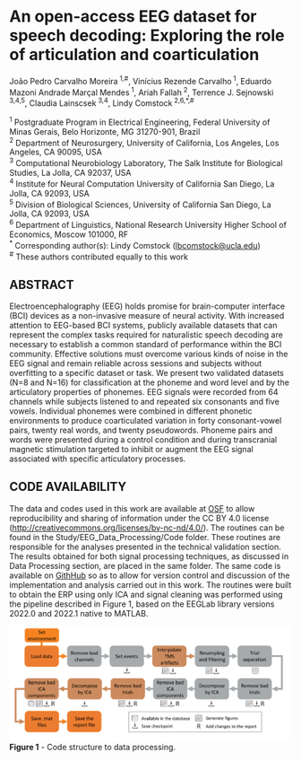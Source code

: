 # An open-access EEG dataset for speech decoding: Exploring the role of articulation and coarticulation


João Pedro Carvalho Moreira<sup> 1,#</sup>, Vinícius Rezende Carvalho<sup> 1</sup>, Eduardo Mazoni Andrade Marçal Mendes<sup> 1</sup>, Ariah Fallah<sup> 2</sup>, Terrence J. Sejnowski<sup> 3,4,5</sup>, Claudia Lainscsek<sup> 3,4</sup>, Lindy Comstock<sup> 2,6,*,#</sup><br>

<sup>1</sup> Postgraduate Program in Electrical Engineering, Federal University of Minas Gerais, Belo Horizonte, MG 31270-901, Brazil<br>
<sup>2</sup> Department of Neurosurgery, University of California, Los Angeles, Los Angeles, CA 90095, USA<br>
<sup>3</sup> Computational Neurobiology Laboratory, The Salk Institute for Biological Studies, La Jolla, CA 92037, USA<br>
<sup>4</sup> Institute for Neural Computation University of California San Diego, La Jolla, CA 92093, USA<br>
<sup>5</sup> Division of Biological Sciences, University of California San Diego, La Jolla, CA 92093, USA<br>
<sup>6</sup> Department of Linguistics, National Research University Higher School of Economics, Moscow 101000, RF<br>
<sup>*</sup> Corresponding author(s): Lindy Comstock (lbcomstock@ucla.edu)<br>
<sup>#</sup> These authors contributed equally to this work


## ABSTRACT

Electroencephalography (EEG) holds promise for brain-computer interface (BCI) devices as a non-invasive measure of neural
activity. With increased attention to EEG-based BCI systems, publicly available datasets that can represent the complex
tasks required for naturalistic speech decoding are necessary to establish a common standard of performance within the
BCI community. Effective solutions must overcome various kinds of noise in the EEG signal and remain reliable across
sessions and subjects without overfitting to a specific dataset or task. We present two validated datasets (N=8 and N=16) for
classification at the phoneme and word level and by the articulatory properties of phonemes. EEG signals were recorded from
64 channels while subjects listened to and repeated six consonants and five vowels. Individual phonemes were combined
in different phonetic environments to produce coarticulated variation in forty consonant-vowel pairs, twenty real words, and
twenty pseudowords. Phoneme pairs and words were presented during a control condition and during transcranial magnetic
stimulation targeted to inhibit or augment the EEG signal associated with specific articulatory processes.

## CODE AVAILABILITY

The data and codes used in this work are available at [OSF](https://osf.io/e82p9/) to allow reproducibility and sharing of information under the CC BY 4.0 license (http://creativecommons.org/licenses/by-nc-nd/4.0/). The routines can be found in the Study/EEG_Data_Processing/Code folder. These routines are responsible for the analyses presented in the technical validation section. The results obtained for both signal processing techniques, as discussed in Data Processing section, are placed in the same folder. The same code is available on [GithHub](https://github.com/mcjpedro/speech_decoding) so as to allow for version control and discussion of the implementation and analysis carried out in this work. The routines were built to obtain the ERP using only ICA and signal cleaning was performed using the pipeline described in Figure 1, based on the EEGLab library versions 2022.0 and 2022.1 native to MATLAB.

![alt text](https://github.com/mcjpedro/speech_decoding/blob/main/figures/code_structure.png?raw=true)
**Figure 1** - Code structure to data processing.
